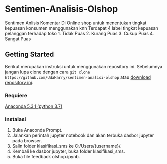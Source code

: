 # Sentimen-Analisis-Olshop
Sentimen Anlisis Komentar Di Online shop untuk menentukan tingkat kepuasan konsumen menggunakan knn
Terdapat 4 label tingkat kepuasan pelanggan terhadap toko
    1. Tidak Puas
    2. Kurang Puas
    3. Cukup Puas
    4. Sangat Puas
    
## Getting Started
Berikut merupakan instruksi untuk menggunakan repository ini. Sebelumnya jangan lupa clone dengan cara `git clone https://github.com/UdaHarry/sentimen-analisi-olshop` atau [download repository ini](https://codeload.github.com/UdaHarry/sentimen-analisi-olshop/zip/master).

### Requiere
[Anaconda 5.3.1 (python 3.7)](https://www.anaconda.com/download/)


### Instalasi
1. Buka Anaconda Prompt.
2. Jalankan perintah jupyter notebook dan akan terbuka dasbor jupyter pada browser.
3. Salin folder klasifikasi_sms ke C:/Users/{username}/.
4. Kembali ke dasbor jupyter, buka folder klasifikasi_sms.
5. Buka file feedback olshop.ipynb.

